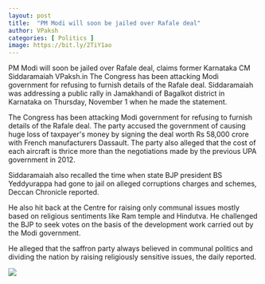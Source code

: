 ```yaml
---
layout: post
title:  "PM Modi will soon be jailed over Rafale deal"
author: VPaksh
categories: [ Politics ]
image: https://bit.ly/2TiY1ao
---
```

PM Modi will soon be jailed over Rafale deal, claims former Karnataka CM Siddaramaiah
VPaksh.in
The Congress has been attacking Modi government for refusing to furnish details of the Rafale deal.
Siddaramaiah was addressing a public rally in Jamakhandi of Bagalkot district in Karnataka on Thursday, November 1 when he made the statement.


The Congress has been attacking Modi government for refusing to furnish details of the Rafale deal. The party accused the government of causing huge loss of taxpayer's money by signing the deal worth Rs 58,000 crore with French manufacturers Dassault. The party also alleged that the cost of each aircraft is thrice more than the negotiations made by the previous UPA government in 2012.

Siddaramaiah also recalled the time when state BJP president BS Yeddyurappa had gone to jail on alleged corruptions charges and schemes, Deccan Chronicle reported.

He also hit back at the Centre for raising only communal issues mostly based on religious sentiments like Ram temple and Hindutva. He challenged the BJP to seek votes on the basis of the development work carried out by the Modi government.

He alleged that the saffron party always believed in communal politics and dividing the nation by raising religiously sensitive issues, the daily reported.

<p><img src="https://bit.ly/2TalcDQ"/></p>
